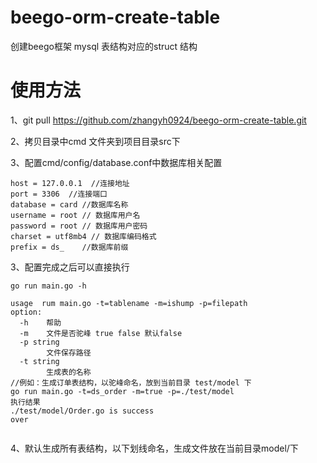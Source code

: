 # beego-orm-create-table
创建beego框架 mysql 表结构对应的struct 结构

# 使用方法

1、git pull https://github.com/zhangyh0924/beego-orm-create-table.git

2、拷贝目录中cmd 文件夹到项目目录src下

3、配置cmd/config/database.conf中数据库相关配置
```
host = 127.0.0.1  //连接地址
port = 3306  //连接端口
database = card //数据库名称
username = root // 数据库用户名
password = root // 数据库用户密码
charset = utf8mb4 // 数据库编码格式
prefix = ds_    //数据库前缀
```
3、配置完成之后可以直接执行
```
go run main.go -h

usage  rum main.go -t=tablename -m=ishump -p=filepath
option:
  -h    帮助
  -m    文件是否驼峰 true false 默认false
  -p string
        文件保存路径
  -t string
        生成表的名称
//例如：生成订单表结构，以驼峰命名，放到当前目录 test/model 下
go run main.go -t=ds_order -m=true -p=./test/model
执行结果
./test/model/Order.go is success
over


```

4、默认生成所有表结构，以下划线命名，生成文件放在当前目录model/下

